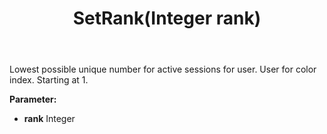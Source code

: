﻿---
uid: crmscript_ref_NSChatSessionEntity_SetRank
title: SetRank(Integer rank)
intellisense: NSChatSessionEntity.SetRank
keywords: NSChatSessionEntity, GetRank
so.topic: reference
---

Lowest possible unique number for active sessions for user. User for color index. Starting at 1.

**Parameter:** 
 - **rank** Integer


